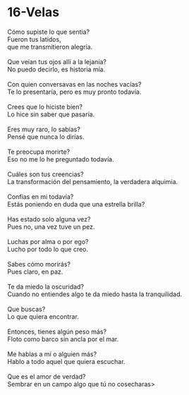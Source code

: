 # 16-Velas
Cómo supiste lo que sentia?</br>
Fueron tus latidos,</br>
que me transmitieron alegría.</br>
</br>
Que veían tus ojos allí a la lejanía?</br>
No puedo decirlo, es historia mía.
</br></br>
Con quien conversavas en las noches vacías?</br>
Te lo presentaría, pero es muy pronto todavía.</br>
</br>
Crees que lo hiciste bien?</br>
Lo hice sin saber que pasaría.</br>
</br>
Eres muy raro, lo sabías?</br>
Pensé que nunca lo dirías.</br>
</br>
Te preocupa morirte?</br>
Eso no me lo he preguntado todavía.</br>
</br>
Cuáles son tus creencias?</br>
La transformación del pensamiento, la verdadera alquimia.</br>
</br>
Confías en mi todavía?</br>
Estás poniendo en duda que una estrella brilla?</br>
</br>
Has estado solo alguna vez?</br>
Pues no, una vez tuve un pez.</br>
</br>
Luchas por alma o por ego?</br>
Lucho por todo lo que creo.</br>
</br>
Sabes cómo morirás?</br>
Pues claro, en paz.</br>
</br>
Te da miedo la oscuridad?</br>
Cuando no entiendes algo te da miedo hasta la tranquilidad.</br>
</br>
Que buscas?</br>
Lo que quiera encontrar.</br>
</br>
Entonces, tienes algún peso más?</br>
Floto como barco sin ancla por el mar.</br>
</br>
Me hablas a mí o alguien más?</br>
Hablo a todo aquel que quiera escuchar.</br>
</br>
Que es el amor de verdad?</br>
Sembrar en un campo algo que tú no cosecharas></br>
